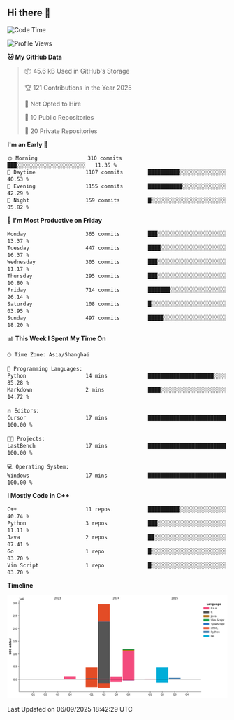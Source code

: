 ## Hi there 👋

<!--  ![Top Langs](https://github-readme-stats.vercel.app/api/top-langs/?username=ScottZhang812) -->

<!--START_SECTION:waka-->
![Code Time](http://img.shields.io/badge/Code%20Time-107%20hrs%2057%20mins-blue)

![Profile Views](http://img.shields.io/badge/Profile%20Views-1-blue)

**🐱 My GitHub Data** 

> 📦 45.6 kB Used in GitHub's Storage 
 > 
> 🏆 121 Contributions in the Year 2025
 > 
> 🚫 Not Opted to Hire
 > 
> 📜 10 Public Repositories 
 > 
> 🔑 20 Private Repositories 
 > 
**I'm an Early 🐤** 

```text
🌞 Morning                310 commits         ███░░░░░░░░░░░░░░░░░░░░░░   11.35 % 
🌆 Daytime                1107 commits        ██████████░░░░░░░░░░░░░░░   40.53 % 
🌃 Evening                1155 commits        ███████████░░░░░░░░░░░░░░   42.29 % 
🌙 Night                  159 commits         █░░░░░░░░░░░░░░░░░░░░░░░░   05.82 % 
```
📅 **I'm Most Productive on Friday** 

```text
Monday                   365 commits         ███░░░░░░░░░░░░░░░░░░░░░░   13.37 % 
Tuesday                  447 commits         ████░░░░░░░░░░░░░░░░░░░░░   16.37 % 
Wednesday                305 commits         ███░░░░░░░░░░░░░░░░░░░░░░   11.17 % 
Thursday                 295 commits         ███░░░░░░░░░░░░░░░░░░░░░░   10.80 % 
Friday                   714 commits         ███████░░░░░░░░░░░░░░░░░░   26.14 % 
Saturday                 108 commits         █░░░░░░░░░░░░░░░░░░░░░░░░   03.95 % 
Sunday                   497 commits         █████░░░░░░░░░░░░░░░░░░░░   18.20 % 
```


📊 **This Week I Spent My Time On** 

```text
🕑︎ Time Zone: Asia/Shanghai

💬 Programming Languages: 
Python                   14 mins             █████████████████████░░░░   85.28 % 
Markdown                 2 mins              ████░░░░░░░░░░░░░░░░░░░░░   14.72 % 

🔥 Editors: 
Cursor                   17 mins             █████████████████████████   100.00 % 

🐱‍💻 Projects: 
LastBench                17 mins             █████████████████████████   100.00 % 

💻 Operating System: 
Windows                  17 mins             █████████████████████████   100.00 % 
```

**I Mostly Code in C++** 

```text
C++                      11 repos            ██████████░░░░░░░░░░░░░░░   40.74 % 
Python                   3 repos             ███░░░░░░░░░░░░░░░░░░░░░░   11.11 % 
Java                     2 repos             ██░░░░░░░░░░░░░░░░░░░░░░░   07.41 % 
Go                       1 repo              █░░░░░░░░░░░░░░░░░░░░░░░░   03.70 % 
Vim Script               1 repo              █░░░░░░░░░░░░░░░░░░░░░░░░   03.70 % 
```



**Timeline**

![Lines of Code chart](https://raw.githubusercontent.com/ScottZhang812/ScottZhang812/main/assets/bar_graph.png)


 Last Updated on 06/09/2025 18:42:29 UTC
<!--END_SECTION:waka-->


<!--
**ScottZhang812/ScottZhang812** is a ✨ _special_ ✨ repository because its `README.md` (this file) appears on your GitHub profile.

Here are some ideas to get you started:

- 🔭 I’m currently working on ...
- 🌱 I’m currently learning ...
- 👯 I’m looking to collaborate on ...
- 🤔 I’m looking for help with ...
- 💬 Ask me about ...
- 📫 How to reach me: ...
- 😄 Pronouns: ...
- ⚡ Fun fact: ...
-->
